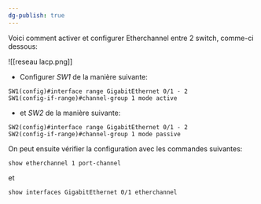 ```yaml
---
dg-publish: true
---
```


Voici comment activer et configurer Etherchannel entre 2 switch, comme-ci dessous:

![[reseau lacp.png]]

- Configurer *SW1* de la manière suivante: 

```
SW1(config)#interface range GigabitEthernet 0/1 - 2
SW1(config-if-range)#channel-group 1 mode active 
```

- et *SW2* de la manière suivante:

```
SW2(config)#interface range GigabitEthernet 0/1 - 2
SW2(config-if-range)#channel-group 1 mode passive 
```

On peut ensuite vérifier la configuration avec les commandes suivantes:

	show etherchannel 1 port-channel

et

	show interfaces GigabitEthernet 0/1 etherchannel



